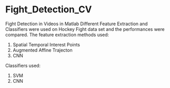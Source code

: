 # Fight_Detection_CV
Fight Detection in Videos in Matlab
Different Feature Extraction and Classifiers were used on Hockey Fight
data set and the performances were compared.
The feature extraction methods used:
1. Spatial Temporal Interest Points
2. Augmented Affine Trajecton
3. CNN

Classifiers used:
1. SVM
2. CNN
